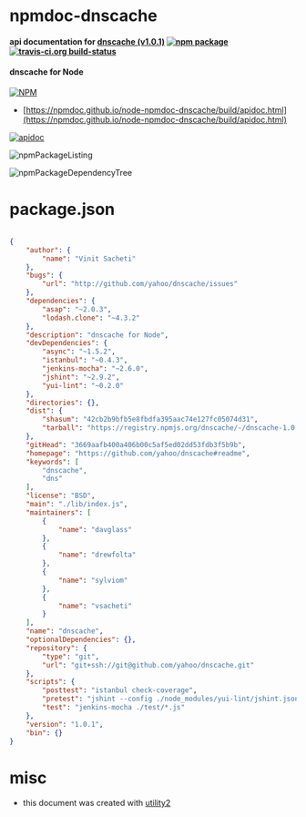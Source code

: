 # npmdoc-dnscache

#### api documentation for  [dnscache (v1.0.1)](https://github.com/yahoo/dnscache#readme)  [![npm package](https://img.shields.io/npm/v/npmdoc-dnscache.svg?style=flat-square)](https://www.npmjs.org/package/npmdoc-dnscache) [![travis-ci.org build-status](https://api.travis-ci.org/npmdoc/node-npmdoc-dnscache.svg)](https://travis-ci.org/npmdoc/node-npmdoc-dnscache)

#### dnscache for Node

[![NPM](https://nodei.co/npm/dnscache.png?downloads=true&downloadRank=true&stars=true)](https://www.npmjs.com/package/dnscache)

- [https://npmdoc.github.io/node-npmdoc-dnscache/build/apidoc.html](https://npmdoc.github.io/node-npmdoc-dnscache/build/apidoc.html)

[![apidoc](https://npmdoc.github.io/node-npmdoc-dnscache/build/screenCapture.buildCi.browser.%252Ftmp%252Fbuild%252Fapidoc.html.png)](https://npmdoc.github.io/node-npmdoc-dnscache/build/apidoc.html)

![npmPackageListing](https://npmdoc.github.io/node-npmdoc-dnscache/build/screenCapture.npmPackageListing.svg)

![npmPackageDependencyTree](https://npmdoc.github.io/node-npmdoc-dnscache/build/screenCapture.npmPackageDependencyTree.svg)



# package.json

```json

{
    "author": {
        "name": "Vinit Sacheti"
    },
    "bugs": {
        "url": "http://github.com/yahoo/dnscache/issues"
    },
    "dependencies": {
        "asap": "~2.0.3",
        "lodash.clone": "~4.3.2"
    },
    "description": "dnscache for Node",
    "devDependencies": {
        "async": "~1.5.2",
        "istanbul": "~0.4.3",
        "jenkins-mocha": "~2.6.0",
        "jshint": "~2.9.2",
        "yui-lint": "~0.2.0"
    },
    "directories": {},
    "dist": {
        "shasum": "42cb2b9bfb5e8fbdfa395aac74e127fc05074d31",
        "tarball": "https://registry.npmjs.org/dnscache/-/dnscache-1.0.1.tgz"
    },
    "gitHead": "3669aafb400a406b00c5af5ed02dd53fdb3f5b9b",
    "homepage": "https://github.com/yahoo/dnscache#readme",
    "keywords": [
        "dnscache",
        "dns"
    ],
    "license": "BSD",
    "main": "./lib/index.js",
    "maintainers": [
        {
            "name": "davglass"
        },
        {
            "name": "drewfolta"
        },
        {
            "name": "sylviom"
        },
        {
            "name": "vsacheti"
        }
    ],
    "name": "dnscache",
    "optionalDependencies": {},
    "repository": {
        "type": "git",
        "url": "git+ssh://git@github.com/yahoo/dnscache.git"
    },
    "scripts": {
        "posttest": "istanbul check-coverage",
        "pretest": "jshint --config ./node_modules/yui-lint/jshint.json ./lib/ ./test/",
        "test": "jenkins-mocha ./test/*.js"
    },
    "version": "1.0.1",
    "bin": {}
}
```



# misc
- this document was created with [utility2](https://github.com/kaizhu256/node-utility2)
